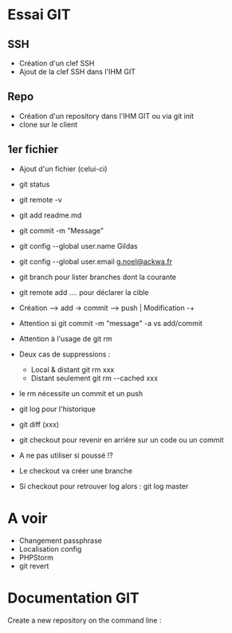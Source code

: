 Essai GIT
===

SSH
---
- Création d'un clef SSH
- Ajout de la clef SSH dans l'IHM GIT

Repo
---
- Création d'un repository dans l'IHM GIT ou via git init
- clone sur le client

1er fichier
---
- Ajout d'un fichier (celui-ci)
- git status
- git remote -v
- git add readme.md
- git commit -m "Message"

- git config --global user.name Gildas
- git config --global user.email g.noel@ackwa.fr

- git branch pour lister branches dont la courante

- git remote add …. pour déclarer la cible

- Création --> add -> commit --> push
                |
  Modification -+
  
- Attention si git commit -m "message" -a vs add/commit
- Attention à l'usage de git rm
- Deux cas de suppressions : 

    - Local & distant     git rm xxx
    - Distant seulement   git rm --cached xxx 

- le rm nécessite un commit et un push
- git log pour l'historique
- git diff (xxx)

- git checkout pour revenir en arrière sur un code ou un commit
- A ne pas utiliser si poussé !?

- Le checkout va créer une branche
- Si checkout pour retrouver log alors : git log master

A voir
===
- Changement passphrase
- Localisation config
- PHPStorm
- git revert

Documentation GIT
===
Create a new repository on the command line : 
